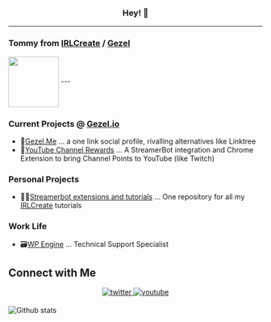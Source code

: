 <h3 align="center">
Hey! 👋
</h3>

---

### Tommy from [IRLCreate](https://youtube.com/irlcreate) / [Gezel](https://gezel.io)
<img align="center" width=100px src="https://i.imgur.com/Q4qORWA.jpg" /> 
---

### Current Projects @ [Gezel.io](https://Gezel.io)
- 🙅[Gezel.Me](https://gezel.me) ... a one link social profile, rivalling alternatives like Linktree
- 🎥[YouTube Channel Rewards](https://github.com/gezelio/YTCR-Streamerbot) ... A StreamerBot integration and Chrome Extension to bring Channel Points to YouTube (like Twitch)

### Personal Projects
- 🧑‍💻[Streamerbot extensions and tutorials](https://github.com/TommoFromGezel/Streamerbot-actions) ... One repository for all my [IRLCreate](https://youtube.com/irlcreate) tutorials

### Work Life
- 🗃️[WP Engine](https://wpengine.com) ... Technical Support Specialist

## Connect with Me  
<div align="center">
</a>
<a href="https://twitter.com/irlcreate" target="_blank">
<img src=https://img.shields.io/badge/twitter-%2300acee.svg?&style=for-the-badge&logo=twitter&logoColor=white alt=twitter style="margin-bottom: 5px;" />
</a>
<a href="https://www.youtube.com/irlcreate" target="_blank">
<img src=https://img.shields.io/badge/youtube-%23EE4831.svg?&style=for-the-badge&logo=youtube&logoColor=white alt=youtube style="margin-bottom: 5px;" />
</a>  
</div>

![Github stats](https://github-readme-stats.vercel.app/api?username=tommofromgezel)

<!--
**TommoFromGezel/tommofromgezel** is a ✨ _special_ ✨ repository because its `README.md` (this file) appears on your GitHub profile.

Here are some ideas to get you started:

- 🔭 I’m currently working on ...
- 🌱 I’m currently learning ...
- 👯 I’m looking to collaborate on ...
- 🤔 I’m looking for help with ...
- 💬 Ask me about ...
- 📫 How to reach me: ...
- 😄 Pronouns: ...
- ⚡ Fun fact: ...
-->
